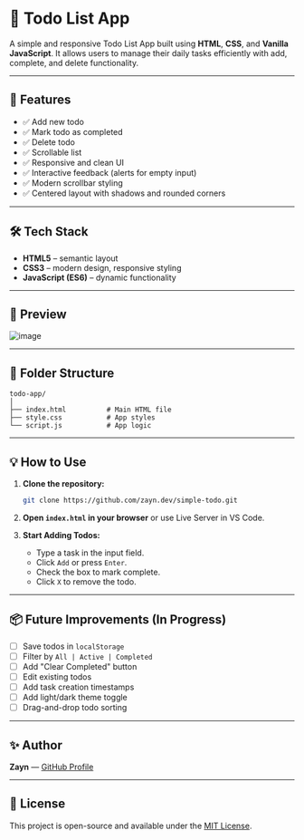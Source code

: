 # 📝 Todo List App

A simple and responsive Todo List App built using **HTML**, **CSS**, and **Vanilla JavaScript**. It allows users to manage their daily tasks efficiently with add, complete, and delete functionality.

---

## 🚀 Features

- ✅ Add new todo
- ✅ Mark todo as completed
- ✅ Delete todo
- ✅ Scrollable list
- ✅ Responsive and clean UI
- ✅ Interactive feedback (alerts for empty input)
- ✅ Modern scrollbar styling
- ✅ Centered layout with shadows and rounded corners

---

## 🛠️ Tech Stack

- **HTML5** – semantic layout
- **CSS3** – modern design, responsive styling
- **JavaScript (ES6)** – dynamic functionality

---

## 📸 Preview

![image](https://github.com/user-attachments/assets/e484bd62-5e8c-4a77-8699-51c3381e63bc)


---

## 📁 Folder Structure

```
todo-app/
│
├── index.html          # Main HTML file
├── style.css           # App styles
└── script.js           # App logic
```

---

## 💡 How to Use

1. **Clone the repository:**

   ```bash
   git clone https://github.com/zayn.dev/simple-todo.git
   ```

2. **Open `index.html` in your browser** or use Live Server in VS Code.

3. **Start Adding Todos:**
   - Type a task in the input field.
   - Click `Add` or press `Enter`.
   - Check the box to mark complete.
   - Click `X` to remove the todo.

---

## 📦 Future Improvements (In Progress)

- [ ] Save todos in `localStorage`
- [ ] Filter by `All | Active | Completed`
- [ ] Add "Clear Completed" button
- [ ] Edit existing todos
- [ ] Add task creation timestamps
- [ ] Add light/dark theme toggle
- [ ] Drag-and-drop todo sorting

---

## ✨ Author

**Zayn** — [GitHub Profile](https://github.com/zayndotdev)

---

## 📜 License

This project is open-source and available under the [MIT License](LICENSE).
